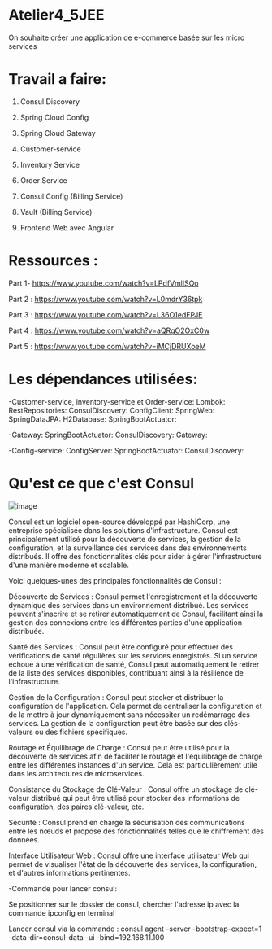 # Atelier4_5JEE
On souhaite créer une application de e-commerce basée sur les micro services
# Travail a faire:
1. Consul Discovery

2. Spring Cloud Config

3. Spring Cloud Gateway

4. Customer-service

5. Inventory Service

6. Order Service

7. Consul Config (Billing Service)

8. Vault (Billing Service)

9. Frontend Web avec Angular

# Ressources :
Part 1- https://www.youtube.com/watch?v=LPdfVmllSQo

Part 2 : https://www.youtube.com/watch?v=L0mdrY36tpk

Part 3 : https://www.youtube.com/watch?v=L36O1edFPJE

Part 4 : https://www.youtube.com/watch?v=aQRgO2OxC0w

Part 5 : https://www.youtube.com/watch?v=iMCjDRUXoeM

# Les dépendances utilisées:
-Customer-service, inventory-service et Order-service:
Lombok:
RestRepositories:
ConsulDiscovery:
ConfigClient:
SpringWeb:
SpringDataJPA:
H2Database:
SpringBootActuator:

-Gateway:
SpringBootActuator:
ConsulDiscovery:
Gateway:

-Config-service:
ConfigServer:
SpringBootActuator:
ConsulDiscovery:

# Qu'est ce que c'est Consul
![image](https://github.com/Moujoudrana/Atelier4_5JEE/assets/93864104/25cc100b-af52-41b3-a398-48dc7b026e28)

Consul est un logiciel open-source développé par HashiCorp, une entreprise spécialisée dans les solutions d'infrastructure. Consul est principalement utilisé pour la découverte de services, la gestion de la configuration, et la surveillance des services dans des environnements distribués. Il offre des fonctionnalités clés pour aider à gérer l'infrastructure d'une manière moderne et scalable.

Voici quelques-unes des principales fonctionnalités de Consul :

Découverte de Services : Consul permet l'enregistrement et la découverte dynamique des services dans un environnement distribué. Les services peuvent s'inscrire et se retirer automatiquement de Consul, facilitant ainsi la gestion des connexions entre les différentes parties d'une application distribuée.

Santé des Services : Consul peut être configuré pour effectuer des vérifications de santé régulières sur les services enregistrés. Si un service échoue à une vérification de santé, Consul peut automatiquement le retirer de la liste des services disponibles, contribuant ainsi à la résilience de l'infrastructure.

Gestion de la Configuration : Consul peut stocker et distribuer la configuration de l'application. Cela permet de centraliser la configuration et de la mettre à jour dynamiquement sans nécessiter un redémarrage des services. La gestion de la configuration peut être basée sur des clés-valeurs ou des fichiers spécifiques.

Routage et Équilibrage de Charge : Consul peut être utilisé pour la découverte de services afin de faciliter le routage et l'équilibrage de charge entre les différentes instances d'un service. Cela est particulièrement utile dans les architectures de microservices.

Consistance du Stockage de Clé-Valeur : Consul offre un stockage de clé-valeur distribué qui peut être utilisé pour stocker des informations de configuration, des paires clé-valeur, etc.

Sécurité : Consul prend en charge la sécurisation des communications entre les nœuds et propose des fonctionnalités telles que le chiffrement des données.

Interface Utilisateur Web : Consul offre une interface utilisateur Web qui permet de visualiser l'état de la découverte des services, la configuration, et d'autres informations pertinentes.

-Commande pour lancer consul:

Se positionner sur le dossier de consul, chercher l'adresse ip avec la commande ipconfig en terminal

Lancer consul via la commande : consul agent -server -bootstrap-expect=1 -data-dir=consul-data -ui -bind=192.168.11.100
